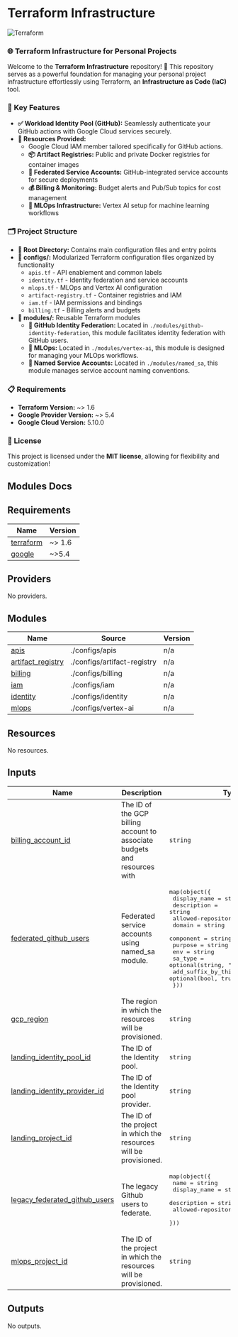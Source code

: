 
# Terraform Infrastructure

![Terraform](https://img.shields.io/badge/terraform-%235835CC.svg?style=for-the-badge&logo=terraform&logoColor=white)


### 🌐 Terraform Infrastructure for Personal Projects

Welcome to the **Terraform Infrastructure** repository! 🚀 This repository serves as a powerful foundation for managing your personal project infrastructure effortlessly using Terraform, an **Infrastructure as Code (IaC)** tool.

### 📌 Key Features
- **✅ Workload Identity Pool (GitHub):** Seamlessly authenticate your GitHub actions with Google Cloud services securely.
- **🔧 Resources Provided:**
  - Google Cloud IAM member tailored specifically for GitHub actions.
  - **📦 Artifact Registries:** Public and private Docker registries for container images
  - **🔐 Federated Service Accounts:** GitHub-integrated service accounts for secure deployments
  - **💰 Billing & Monitoring:** Budget alerts and Pub/Sub topics for cost management
  - **🤖 MLOps Infrastructure:** Vertex AI setup for machine learning workflows

### 🗂️ Project Structure
- **📁 Root Directory:** Contains main configuration files and entry points
- **📁 configs/:** Modularized Terraform configuration files organized by functionality
  - `apis.tf` - API enablement and common labels
  - `identity.tf` - Identity federation and service accounts
  - `mlops.tf` - MLOps and Vertex AI configuration
  - `artifact-registry.tf` - Container registries and IAM
  - `iam.tf` - IAM permissions and bindings
  - `billing.tf` - Billing alerts and budgets
- **📁 modules/:** Reusable Terraform modules
  - **👥 GitHub Identity Federation:** Located in `./modules/github-identity-federation`, this module facilitates identity federation with GitHub users.
  - **🤖 MLOps:** Located in `./modules/vertex-ai`, this module is designed for managing your MLOps workflows.
  - **🔧 Named Service Accounts:** Located in `./modules/named_sa`, this module manages service account naming conventions.

### 📋 Requirements
- **Terraform Version:** ~> 1.6
- **Google Provider Version:** ~> 5.4
- **Google Cloud Version:** 5.10.0

### 📝 License
This project is licensed under the **MIT license**, allowing for flexibility and customization!


## Modules Docs

<!-- BEGIN_TF_DOCS -->
## Requirements

| Name | Version |
|------|---------|
| <a name="requirement_terraform"></a> [terraform](#requirement\_terraform) | ~> 1.6 |
| <a name="requirement_google"></a> [google](#requirement\_google) | ~>5.4 |

## Providers

No providers.

## Modules

| Name | Source | Version |
|------|--------|---------|
| <a name="module_apis"></a> [apis](#module\_apis) | ./configs/apis | n/a |
| <a name="module_artifact_registry"></a> [artifact\_registry](#module\_artifact\_registry) | ./configs/artifact-registry | n/a |
| <a name="module_billing"></a> [billing](#module\_billing) | ./configs/billing | n/a |
| <a name="module_iam"></a> [iam](#module\_iam) | ./configs/iam | n/a |
| <a name="module_identity"></a> [identity](#module\_identity) | ./configs/identity | n/a |
| <a name="module_mlops"></a> [mlops](#module\_mlops) | ./configs/vertex-ai | n/a |

## Resources

No resources.

## Inputs

| Name | Description | Type | Default | Required |
|------|-------------|------|---------|:--------:|
| <a name="input_billing_account_id"></a> [billing\_account\_id](#input\_billing\_account\_id) | The ID of the GCP billing account to associate budgets and resources with | `string` | n/a | yes |
| <a name="input_federated_github_users"></a> [federated\_github\_users](#input\_federated\_github\_users) | Federated service accounts using named\_sa module. | <pre>map(object({<br>    display_name         = string<br>    description          = string<br>    allowed-repositories = list(string)<br>    domain              = string<br>    component           = string<br>    purpose             = string<br>    env                 = string<br>    sa_type             = optional(string, "federated")<br>    add_suffix_by_this_module = optional(bool, true)<br>  }))</pre> | n/a | yes |
| <a name="input_gcp_region"></a> [gcp\_region](#input\_gcp\_region) | The region in which the resources will be provisioned. | `string` | `"us-central1"` | no |
| <a name="input_landing_identity_pool_id"></a> [landing\_identity\_pool\_id](#input\_landing\_identity\_pool\_id) | The ID of the Identity pool. | `string` | n/a | yes |
| <a name="input_landing_identity_provider_id"></a> [landing\_identity\_provider\_id](#input\_landing\_identity\_provider\_id) | The ID of the Identity pool provider. | `string` | n/a | yes |
| <a name="input_landing_project_id"></a> [landing\_project\_id](#input\_landing\_project\_id) | The ID of the project in which the resources will be provisioned. | `string` | n/a | yes |
| <a name="input_legacy_federated_github_users"></a> [legacy\_federated\_github\_users](#input\_legacy\_federated\_github\_users) | The legacy Github users to federate. | <pre>map(object({<br>    name                 = string<br>    display_name         = string<br>    description          = string<br>    allowed-repositories = list(string)<br>  }))</pre> | n/a | yes |
| <a name="input_mlops_project_id"></a> [mlops\_project\_id](#input\_mlops\_project\_id) | The ID of the project in which the resources will be provisioned. | `string` | n/a | yes |

## Outputs

No outputs.
<!-- END_TF_DOCS -->

